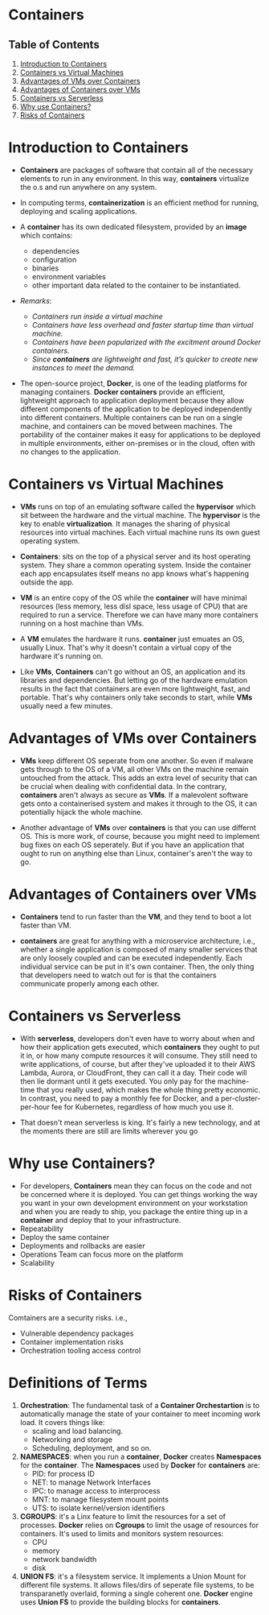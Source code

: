 # Containers

## Table of Contents
1. [Introduction to Containers](#Introduction-to-Containers)
2. [Containers vs Virtual Machines](#Containers-vs-Virtual-Machines)
3. [Advantages of VMs over Containers](#Advantages-of-VMs-over-Containers)
4. [Advantages of Containers over VMs](#Advantages-of-Containers-over-VMs)
5. [Containers vs Serverless](#Containers-vs-Serverless)
6. [Why use Containers?](#Why-use-Containers?)
7. [Risks of Containers](#Risks-of-Containers)

# Introduction to Containers
* __Containers__ are packages of software that contain all of the necessary elements to run in any environment. In this way, __containers__ virtualize the o.s and run anywhere on any system.
* In computing terms, __containerization__ is an efficient method for running, deploying and scaling applications.
* A __container__ has its own dedicated filesystem, provided by an __image__ which contains:
    * dependencies
    * configuration
    * binaries
    * environment variables
    * other important data related to the container to be instantiated.
* _Remarks_:
    * _Containers run inside a virtual machine_
    * _Containers have less overhead and faster startup time than virtual machine._
    * _Containers have been popularized with the excitment around Docker containers._
    * _Since __containers__ are lightweight and fast, it’s quicker to create new instances to meet the demand._

* The open-source project, __Docker__, is one of the leading platforms for managing containers. __Docker containers__ provide an efficient, lightweight approach to application deployment because they allow different components of the application to be deployed independently into different containers. Multiple containers can be run on a single machine, and containers can be moved between machines. The portability of the container makes it easy for applications to be deployed in multiple environments, either on-premises or in the cloud, often with no changes to the application.
# Containers vs Virtual Machines 
* __VMs__ runs on top of an emulating software called the __hypervisor__ which sit between the hardware and the virtual machine. The __hypervisor__ is the key to enable __virtualization__. It manages the sharing of physical resources into virtual machines. Each virtual machine runs its own guest operating system.

* __Containers__: sits on the top of a physical server and its host operating system. They share a common operating system. Inside the container each app encapsulates itself means no app knows what's happening outside the app.

* __VM__ is an entire copy of the OS while the __container__ will have minimal resources  (less memory, less disl space, less usage of CPU) that are required to run a service. Therefore we can have many more containers running on a host machine than VMs.

* A __VM__ emulates the hardware it runs.  __container__ just emuates an OS, usually Linux. That's why it doesn't contain a virtual copy of the hardware it's running on.

* Like __VMs__, __Containers__ can't go without an OS, an application and its libraries and dependencies. But letting go of the hardware emulation results in the fact that containers are even more lightweight, fast, and portable. That's why containers only take seconds to start, while __VMs__ usually need a few minutes.

# Advantages of VMs over Containers
* __VMs__ keep different OS seperate from one another. So even if malware gets through to the OS of a VM, all other VMs on the machine remain untouched from the attack. This adds an extra level of security that can be crucial when dealing with confidential data. In the contrary, __containers__ aren't always as secure as __VMs__. If a malevolent software gets onto a containerised system and makes it through to the OS, it can potentially hijack the whole machine.

* Another advantage of __VMs__ over __containers__ is that you can use differnt OS. This is more work, of course, because you might need to implement bug fixes on each OS seperately. But if you have an application that ought to run on anything else than Linux, container's aren't the way to go.

# Advantages of Containers over VMs
* __Containers__ tend to run faster than the __VM__, and they tend to boot a lot faster than VM.

* __containers__ are great for anything with a microservice architecture, i.e., whether a single application is composed of many smaller services that are only loosely coupled and can be executed independently. Each individual service can be put in it's own container. Then, the only thing that developers need to watch out for is that the containers communicate properly among each other.

# Containers vs Serverless
* With __serverless__, developers don't even have to worry about when and how their application gets executed, which __containers__ they ought to put it in, or how many compute resources it will consume. They still need to write applications, of course, but after they've uploaded it to their AWS Lambda, Aurora, or CloudFront, they can call it a day. Their code will then lie dormant until it gets executed. You only pay for the machine-time that you really used, which makes the whole thing pretty economic. In contrast, you need to pay a monthly fee for Docker, and a per-cluster-per-hour fee for Kubernetes, regardless of how much you use it.

* That doesn't mean serverless is king. It's fairly a new technology, and at the moments there are still are limits wherever you go

# Why use Containers?
* For developers, __Containers__ mean they can focus on the code and not be concerned where it is deployed. You can get things working the way you want in your own development environment on your workstation and when you are ready to ship, you package the entire thing  up in a __container__ and deploy that to your infrastructure.
* Repeatability
* Deploy the same container
* Deployments and rollbacks are easier
* Operations Team can focus more on the platform
* Scalability

# Risks of Containers
Comtainers are a security risks. i.e.,
* Vulnerable dependency packages
* Container implementation risks
* Orchestration tooling access control

# Definitions of Terms
1. __Orchestration__: The fundamental task of a __Container Orchestartion__ is to automatically manage the state of your container to meet incoming work load. It covers things like: 
    * scaling and load balancing.
    * Networking and storage
    * Scheduling, deployment, and so on.
1. __NAMESPACES__: when you run a __container__, __Docker__ creates __Namespaces__ for the __container__. The __Namespaces__ used by __Docker__ for __containers__ are:
    * PID: for process ID
    * NET: to manage Network Interfaces
    * IPC: to manage access to interprocess
    * MNT: to manage filesystem mount points
    * UTS: to isolate kernel/version identifiers
2. __CGROUPS__: it's a Linx feature to limit the resources for a set of processes. __Docker__ relies on __Cgroups__ to limit the usage of resources for containers. It's used to limits and monitors system resources:
    * CPU
    * memory
    * network bandwidth
    * disk
3. __UNION FS__: it's a filesystem service. It implements a Union Mount for different file systems. It allows files/dirs of seperate file systems, to be transparanetly overlaid, forming a single coherent one. __Docker__ engine uses __Union FS__ to provide the building blocks for __containers__.